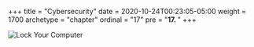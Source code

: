 +++
title = "Cybersecurity"
date = 2020-10-24T00:23:05-05:00
weight = 1700
archetype = "chapter"
ordinal = "17"
pre = "<b>17. </b>"
+++

![Lock Your Computer](https://upload.wikimedia.org/wikipedia/commons/d/d3/Computer_locked.jpg)

